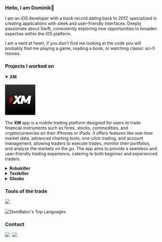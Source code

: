 ### Hello, I am Dominik👋

I am an iOS developer with a track record dating back to 2017, specialized in creating applications with sleek and user-friendly interfaces. 
Deeply passionate about Swift, consistently exploring new opportunities to broaden expertise within the iOS platform.

I am a nerd at heart, if you don't find me looking at the code you will probably find me playing a game, reading a book, or watching classic sci-fi movies.

### Projects I worked on

<details open><summary><b>XM</b></summary>
  <div>
    </br>
    <a href="https://apps.apple.com/zw/app/xm-trading-point/id1072084799"><img src="./resources/xm.png" style="width:100px"/></a>
    <p>
      The <b>XM</b> app is a mobile trading platform designed for users to trade financial instruments such as forex, stocks, commodities, and cryptocurrencies on their iPhones or iPads.
      It offers features like real-time market data, advanced charting tools, one-click trading, and account management, allowing traders to execute trades, monitor their portfolios, and analyze the markets on the go.
      The app aims to provide a seamless and user-friendly trading experience, catering to both beginner and experienced traders.
    </p>
  </div>
</details>

<details><summary><b>Robokiller</b></summary>
  <div>
    </br>
    <a href="https://apps.apple.com/us/app/robokiller-spam-call-blocker/id1022831885"><img src="./resources/robokiller.png" style="width:100px"/></a>
    <p>
      <b>Robokiller</b> is an app designed to block spam calls and telemarketers. It uses <b>machine learning</b> to <b>identify</b> and <b>filter out</b> unwanted calls in real-time. 
      The app also offers features like <b>personalized block and allow lists</b>, <b>SMS spam filtering</b>, and the ability to play <b>pre-recorded answer bots</b> to waste spammers' time. 
      It's known for its effectiveness in <b>reducing unwanted calls</b> and <b>improving call management</b> on iPhones.
    </p>
  </div>
</details>

<details><summary><b>Textkiller</b></summary>
  <div>
    </br>
    <a href="https://apps.apple.com/us/app/textkiller-spam-text-blocker/id1514005355"><img src="./resources/textkiller.png" style="width:100px"/></a>
    <p>
      <b>Textkiller</b> is an app designed to block spam texts. It uses <b>machine learning</b> to <b>analyse</b> and <b>categorise</b> text messages in real-time. 
      The app also offers features like <b>personalized block and allow lists</b>, allowing users to add <b>phone numbers</b>, <b>keywords</b>, and <b>sender names</b> to the filter list. 
      It has a <b>99% accuracy</b> in <b>identifying</b> and <b>filtering</b> spam texts.
    </p>
  </div>
</details>

<details><summary><b>Glooko</b></summary>
  <div>
    </br>
    <a href="https://apps.apple.com/us/app/glooko-track-diabetes-data/id471942748"><img src="./resources/glooko.png" style="width:100px"/></a>
    <p>
      <b>Glooko</b> is an iOS app designed to help people <b>manage their diabetes</b> more effectively. It allows users to <b>track their blood glucose levels</b>, <b>medication intake</b>, <b>food consumption</b>, and <b>physical activity</b>. 
      The app also offers features like <b>insulin dose tracking</b>, <b>data analysis</b>, and the ability to <b>share information with healthcare providers</b>. 
      App aims to empower individuals with diabetes to <b>better understand their condition</b> and <b>make informed decisions</b> about their health.
    </p>
  </div>
</details>

### Tools of the trade

<img src="https://skillicons.dev/icons?i=apple,firebase,git,github,postman,reactivex,swift" />

![DomBabic's Top Languages](https://github-readme-stats.vercel.app/api/top-langs/?username=DomBabic&theme=default&show_icons=true&hide_border=false&layout=compact)

### Contact

<a href="mailto:domynick93@gmail.com?subject=Hello Dominik!" target="_blank"><img src="https://skillicons.dev/icons?i=gmail"/></a>&nbsp;
<a href="https://www.linkedin.com/in/dominikbabi%C4%87/" target="_blank"><img src="https://skillicons.dev/icons?i=linkedin"/></a>&nbsp;
